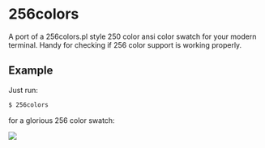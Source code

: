 # 256colors

A port of a 256colors.pl style 250 color ansi color swatch for your modern terminal.  Handy for checking if 256 color support is working properly.

## Example

Just run:

```sh
$ 256colors
```

for a glorious 256 color swatch:

![](https://cdn.rawgit.com/bcomnes/256colors/master/screenshot.png)
